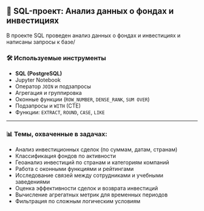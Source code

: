 ## 💼 SQL-проект: Анализ данных о фондах и инвестициях

В проекте SQL проведен анализ  данных о фондах и инвестициях и написаны запросы к базе/

### 🛠️ Используемые инструменты

- **SQL (PostgreSQL)**
- Jupyter Notebook
- Оператор `JOIN` и подзапросы
- Агрегация и группировка
- Оконные функции (`ROW_NUMBER`, `DENSE_RANK`, `SUM OVER`)
- Подзапросы и `WITH` (CTE)
- Функции: `EXTRACT`, `ROUND`, `CASE`, `LIKE`

---

### 📊 Темы, охваченные в задачах:

- Анализ инвестиционных сделок (по суммам, датам, странам)
- Классификация фондов по активности
- Геоанализ инвестиций по странам и категориям компаний
- Работа с оконными функциями и рейтингами
- Исследование связей между сотрудниками и учебными заведениями
- Оценка эффективности сделок и возврата инвестиций
- Вычисление агрегатных метрик для временных периодов
- Фильтрация по сложным логическим условиям














